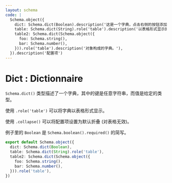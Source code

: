 ```yaml
---
layout: schema
code: |
  Schema.object({
    dict: Schema.dict(Boolean).description('这是一个字典，点击右侧的按钮添加属性。'),
    table: Schema.dict(String).role('table').description('以表格形式显示的字典。'),
    table2: Schema.dict(Schema.object({
      foo: Schema.string(),
      bar: Schema.number(),
    })).role('table').description('对象构成的字典。'),
  }).description('配置项')
---
```


# Dict : Dictionnaire

`Schema.dict()` 类型描述了一个字典，其中的键是任意字符串，而值是给定的类型。

使用 `.role('table')` 可以将字典以表格形式显示。

使用 `.collapse()` 可以将配置项设置为默认折叠 (对表格无效)。

例子里的 `Boolean` 是 `Schema.boolean().required()` 的简写。

```ts
export default Schema.object({
  dict: Schema.dict(Boolean),
  table: Schema.dict(String).role('table'),
  table2: Schema.dict(Schema.object({
    foo: Schema.string(),
    bar: Schema.number(),
  })).role('table'),
})
```
